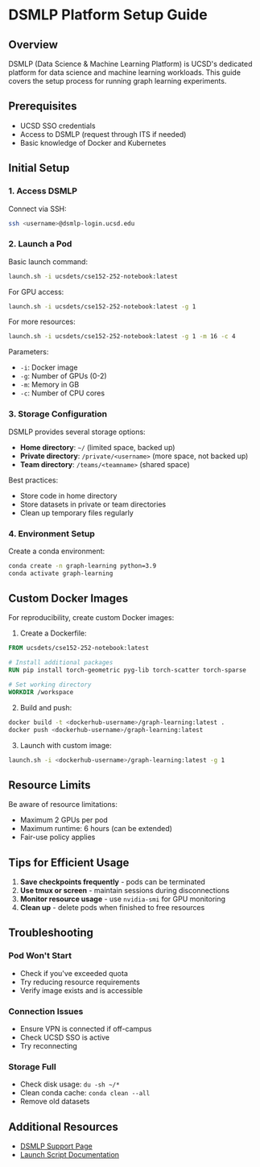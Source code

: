 # DSMLP Platform Setup Guide

## Overview

DSMLP (Data Science & Machine Learning Platform) is UCSD's dedicated platform for data science and machine learning workloads. This guide covers the setup process for running graph learning experiments.

## Prerequisites

- UCSD SSO credentials
- Access to DSMLP (request through ITS if needed)
- Basic knowledge of Docker and Kubernetes

## Initial Setup

### 1. Access DSMLP

Connect via SSH:
```bash
ssh <username>@dsmlp-login.ucsd.edu
```

### 2. Launch a Pod

Basic launch command:
```bash
launch.sh -i ucsdets/cse152-252-notebook:latest
```

For GPU access:
```bash
launch.sh -i ucsdets/cse152-252-notebook:latest -g 1
```

For more resources:
```bash
launch.sh -i ucsdets/cse152-252-notebook:latest -g 1 -m 16 -c 4
```

Parameters:
- `-i`: Docker image
- `-g`: Number of GPUs (0-2)
- `-m`: Memory in GB
- `-c`: Number of CPU cores

### 3. Storage Configuration

DSMLP provides several storage options:

- **Home directory**: `~/` (limited space, backed up)
- **Private directory**: `/private/<username>` (more space, not backed up)
- **Team directory**: `/teams/<teamname>` (shared space)

Best practices:
- Store code in home directory
- Store datasets in private or team directories
- Clean up temporary files regularly

### 4. Environment Setup

Create a conda environment:
```bash
conda create -n graph-learning python=3.9
conda activate graph-learning
```

## Custom Docker Images

For reproducibility, create custom Docker images:

1. Create a Dockerfile:
```dockerfile
FROM ucsdets/cse152-252-notebook:latest

# Install additional packages
RUN pip install torch-geometric pyg-lib torch-scatter torch-sparse

# Set working directory
WORKDIR /workspace
```

2. Build and push:
```bash
docker build -t <dockerhub-username>/graph-learning:latest .
docker push <dockerhub-username>/graph-learning:latest
```

3. Launch with custom image:
```bash
launch.sh -i <dockerhub-username>/graph-learning:latest -g 1
```

## Resource Limits

Be aware of resource limitations:
- Maximum 2 GPUs per pod
- Maximum runtime: 6 hours (can be extended)
- Fair-use policy applies

## Tips for Efficient Usage

1. **Save checkpoints frequently** - pods can be terminated
2. **Use tmux or screen** - maintain sessions during disconnections
3. **Monitor resource usage** - use `nvidia-smi` for GPU monitoring
4. **Clean up** - delete pods when finished to free resources

## Troubleshooting

### Pod Won't Start
- Check if you've exceeded quota
- Try reducing resource requirements
- Verify image exists and is accessible

### Connection Issues
- Ensure VPN is connected if off-campus
- Check UCSD SSO is active
- Try reconnecting

### Storage Full
- Check disk usage: `du -sh ~/*`
- Clean conda cache: `conda clean --all`
- Remove old datasets

## Additional Resources

- [DSMLP Support Page](https://support.ucsd.edu/services?id=kb_article_view&sys_kb_id=2770a2dadb579414947a0fa8139619f5)
- [Launch Script Documentation](https://support.ucsd.edu/services?id=kb_article_view&sysparm_article=KB0032273)
